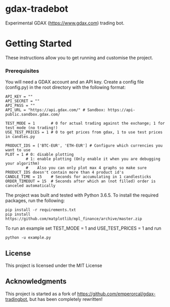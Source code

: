 # gdax-tradebot

Experimental GDAX (https://www.gdax.com) trading bot.

# Getting Started

These instructions allow you to get running and customise the project.

### Prerequisites

You will need a GDAX account and an API key. Create a config file (config.py) in the root directory with the following format:

```
API_KEY = ""
API_SECRET = ""
API_PASS = ""
API_URL = "https://api.gdax.com/" # Sandbox: https://api-public.sandbox.gdax.com/

TEST_MODE = 1       # 0 for actual trading against the exchange; 1 for test mode (no trading!)
USE_TEST_PRICES = 1 # 0 to get prices from gdax, 1 to use test prices in candles.py

PRODUCT_IDS = ['BTC-EUR', 'ETH-EUR'] # Configure which currencies you want to use
PLOT = 1 # 0: disable plotting
         # 1: enable plotting (Only enable it when you are debugging your algorithm)
         #    Also you can only plot max 4 graphs so make sure PRODUCT_IDS doesn't contain more than 4 product id's
CANDLE_TIME = 15    # Seconds for accumulating in 1 candlesticks
ORDER_TIMEOUT = 15  # Seconds after which an (not filled) order is canceled automatically
```

The project was built and tested with Python 3.6.5. To install the required packages, run the following:

```
pip install -r requirements.txt
pip install https://github.com/matplotlib/mpl_finance/archive/master.zip
```

To run an example set TEST_MODE = 1 and USE_TEST_PRICES = 1 and run
```
python -u example.py
```

## License

This project is licensed under the MIT License

## Acknowledgments

This project is started as a fork of https://github.com/emperorcal/gdax-tradingbot, but has been completely rewritten!